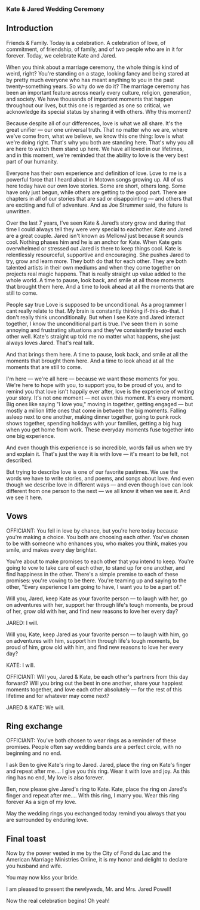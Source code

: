 ### Kate & Jared Wedding Ceremony

## Introduction

Friends & Family. Today is a celebration. A celebration of love, of commitment, of friendship, of family, and of two people who are in it for forever. Today, we celebrate Kate and Jared. 

When you think about a marriage ceremony, the whole thing is kind of weird, right? You're standing on a stage, looking fancy and being stared at by pretty much everyone who has meant anything to you in the past twenty-something years. So why do we do it? The marriage ceremony has been an important feature across nearly every culture, religion, generation, and society. We have thousands of important moments that happen throughout our lives, but this one is regarded as one so critical, we acknowledge its special status by sharing it with others. Why this moment?

Because despite all of our differences, love is what we all share. It's the great unifier — our one universal truth. That no matter who we are, where we've come from, what we believe, we know this one thing: love is what we're doing right. That's why you both are standing here. That's why you all are here to watch them stand up here. We have all loved in our lifetimes, and in this moment, we're reminded that the ability to love is the very best part of our humanity.

Everyone has their own experience and definition of love. Love to me is a powerful force that I heard about in Motown songs growing up. All of us here today have our own love stories. Some are short, others long. Some have only just begun, while others are getting to the good part. There are chapters in all of our stories that are sad or disappointing — and others that are exciting and full of adventure. And as Joe Strummer said, the future is unwritten.

Over the last 7 years, I’ve seen Kate & Jared’s story grow and during that time I could always tell they were very special to eachother. Kate and Jared are a great couple. Jared isn't known as MellowJ just because it sounds cool. Nothing phases him and he is an anchor for Kate. When Kate gets overwhelmed or stressed out Jared is there to keep things cool. Kate is relentlessly resourceful, supportive and encouraging. She pushes Jared to try, grow and learn more. They both do that for each other. They are both talented artists in their own mediums and when they come together on projects real magic happens. That is really straight up value added to the whole world. A time to pause, look back, and smile at all those moments that brought them here. And a time to look ahead at all the moments that are still to come. 

People say true Love is supposed to be unconditional. As a programmer I cant really relate to that. My brain is constantly thinking if-this-do-that. I don't really think unconditionally. But when I see Kate and Jared interact together, I know the unconditional part is true. I've seen them in some annoying and frustrating situations and they've consistently treated each other well. Kate's straight up told me no matter what happens, she just always loves Jared. That's real talk.

And that brings them here. A time to pause, look back, and smile at all the moments that brought them here. And a time to look ahead at all the moments that are still to come.

I'm here — we're all here — because we want those moments for you. We're here to hope with you, to support you, to be proud of you, and to remind you that love isn't happily ever after, love is the experience of writing your story. It's not one moment — not even this moment. It's every moment. Big ones like saying "I love you," moving in together, getting engaged — but mostly a million little ones that come in between the big moments. Falling asleep next to one another, making dinner together, going to punk rock shows together, spending holidays with your families, getting a big hug when you get home from work. These everyday moments fuse together into one big experience.

And even though this experience is so incredible, words fail us when we try and explain it. That's just the way it is with love — it's meant to be felt, not described.

But trying to describe love is one of our favorite pastimes. We use the words we have to write stories, and poems, and songs about love. And even though we describe love in different ways — and even though love can look different from one person to the next — we all know it when we see it. And we see it here.


## Vows
OFFICIANT: You fell in love by chance, but you're here today because you're making a choice. You both are choosing each other. You've chosen to be with someone who enhances you, who makes you think, makes you smile, and makes every day brighter.

You're about to make promises to each other that you intend to keep. You're going to vow to take care of each other, to stand up for one another, and find happiness in the other. There's a simple premise to each of these promises: you're vowing to be there. You're teaming up and saying to the other, "Every experience I am going to have, I want you to be a part of."

Will you, Jared, keep Kate as your favorite person — to laugh with her, go on adventures with her, support her through life's tough moments, be proud of her, grow old with her, and find new reasons to love her every day?

JARED: I will. 

Will you, Kate, keep Jared as your favorite person — to laugh with him, go on adventures with him, support him through life's tough moments, be proud of him, grow old with him, and find new reasons to love her every day?

KATE: I will.

OFFICIANT: Will you, Jared & Kate, be each other's partners from this day forward? Will you bring out the best in one another, share your happiest moments together, and love each other absolutely — for the rest of this lifetime and for whatever may come next?

JARED & KATE: We will.


## Ring exchange

OFFICIANT: You've both chosen to wear rings as a reminder of these promises. People often say wedding bands are a perfect circle, with no beginning and no end. 

I ask Ben to give Kate's ring to Jared.
Jared, place the ring on Kate's finger and repeat after me....
I give you this ring.
Wear it with love and joy. 
As this ring has no end,
My love is also forever.

Ben, now please give Jared's ring to Kate.
Kate, place the ring on Jared's finger and repeat after me....
With this ring,
I marry you.
Wear this ring forever
As a sign of my love.

May the wedding rings you exchanged today remind you always that you are surrounded by enduring love.

## Final toast

Now by the power vested in me by the City of Fond du Lac and the American Marriage Ministries Online, it is my honor and delight to declare you husband and wife.

You may now kiss your bride.

I am pleased to present the newlyweds, Mr. and Mrs. Jared Powell!

Now the real celebration begins! Oh yeah! 



